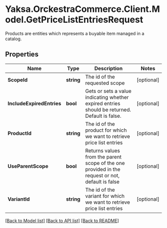 # Yaksa.OrckestraCommerce.Client.Model.GetPriceListEntriesRequest
Products are entities which represents a buyable item managed in a catalog.

## Properties

Name | Type | Description | Notes
------------ | ------------- | ------------- | -------------
**ScopeId** | **string** | The id of the requested scope | [optional] 
**IncludeExpiredEntries** | **bool** | Gets or sets a value indicating whether expired entries should be returned. Default is false. | [optional] 
**ProductId** | **string** | The id of the product for which we want to retrieve price list entries | [optional] 
**UseParentScope** | **bool** | Returns values from the parent scope of the one provided in the request or not, default is false | [optional] 
**VariantId** | **string** | The id of the variant for which we want to retrieve price list entries | [optional] 

[[Back to Model list]](../README.md#documentation-for-models) [[Back to API list]](../README.md#documentation-for-api-endpoints) [[Back to README]](../README.md)

